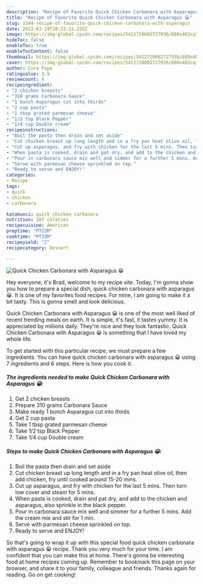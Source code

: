 ```yaml
---
description: "Recipe of Favorite Quick Chicken Carbonara with Asparagus 😀"
title: "Recipe of Favorite Quick Chicken Carbonara with Asparagus 😀"
slug: 1144-recipe-of-favorite-quick-chicken-carbonara-with-asparagus
date: 2022-03-19T20:32:21.235Z
image: https://img-global.cpcdn.com/recipes/5412720002727936/680x482cq70/quick-chicken-carbonara-with-asparagus-recipe-main-photo.jpg
hideToc: false
enableToc: true
enableTocContent: false
thumbnail: https://img-global.cpcdn.com/recipes/5412720002727936/680x482cq70/quick-chicken-carbonara-with-asparagus-recipe-main-photo.jpg
cover: https://img-global.cpcdn.com/recipes/5412720002727936/680x482cq70/quick-chicken-carbonara-with-asparagus-recipe-main-photo.jpg
author: Cora Pope
ratingvalue: 3.9
reviewcount: 4
recipeingredient:
- "2 chicken breasts"
- "310 grams Carbonara Sauce"
- "1 bunch Asparagus cut into thirds"
- "2 cup pasta"
- "1 tbsp grated parmesan cheese"
- "1/2 tsp Black Pepper"
- "1/4 cup Double cream"
recipeinstructions:
- "Boil the pasta then drain and set aside"
- "Cut chicken breast up long length and in a fry pan heat olive oil, then add chicken, fry until cooked around 15-20 mins."
- "Cut up asparagus, and fry with chicken for the last 5 mins. Then turn low cover and steam for 5 mins."
- "When pasta is cooked, drain and pat dry, and add to the chicken and asparagus, also sprinkle in the black pepper."
- "Pour in carbonara sauce mix well and simmer for a further 5 mins. Add the cream mix and stir for 1 min."
- "Serve with parmesan cheese sprinkled on top."
- "Ready to serve and ENJOY!"
categories:
- Recipe
tags:
- quick
- chicken
- carbonara

katakunci: quick chicken carbonara 
nutrition: 107 calories
recipecuisine: American
preptime: "PT23M"
cooktime: "PT33M"
recipeyield: "2"
recipecategory: Dessert

---
```



![Quick Chicken Carbonara with Asparagus 😀](https://img-global.cpcdn.com/recipes/5412720002727936/680x482cq70/quick-chicken-carbonara-with-asparagus-recipe-main-photo.jpg)

Hey everyone, it's Brad, welcome to my recipe site. Today, I'm gonna show you how to prepare a special dish, quick chicken carbonara with asparagus 😀. It is one of my favorites food recipes. For mine, I am going to make it a bit tasty. This is gonna smell and look delicious.



Quick Chicken Carbonara with Asparagus 😀 is one of the most well liked of recent trending meals on earth. It is simple, it's fast, it tastes yummy. It is appreciated by millions daily. They're nice and they look fantastic. Quick Chicken Carbonara with Asparagus 😀 is something that I have loved my whole life.


To get started with this particular recipe, we must prepare a few ingredients. You can have quick chicken carbonara with asparagus 😀 using 7 ingredients and 6 steps. Here is how you cook it.

<!--inarticleads1-->

##### The ingredients needed to make Quick Chicken Carbonara with Asparagus 😀:

1. Get 2 chicken breasts
1. Prepare 310 grams Carbonara Sauce
1. Make ready 1 bunch Asparagus cut into thirds
1. Get 2 cup pasta
1. Take 1 tbsp grated parmesan cheese
1. Take 1/2 tsp Black Pepper
1. Take 1/4 cup Double cream




<!--inarticleads2-->

##### Steps to make Quick Chicken Carbonara with Asparagus 😀:

1. Boil the pasta then drain and set aside
1. Cut chicken breast up long length and in a fry pan heat olive oil, then add chicken, fry until cooked around 15-20 mins.
1. Cut up asparagus, and fry with chicken for the last 5 mins. Then turn low cover and steam for 5 mins.
1. When pasta is cooked, drain and pat dry, and add to the chicken and asparagus, also sprinkle in the black pepper.
1. Pour in carbonara sauce mix well and simmer for a further 5 mins. Add the cream mix and stir for 1 min.
1. Serve with parmesan cheese sprinkled on top.
1. Ready to serve and ENJOY!



So that's going to wrap it up with this special food quick chicken carbonara with asparagus 😀 recipe. Thank you very much for your time. I am confident that you can make this at home. There's gonna be interesting food at home recipes coming up. Remember to bookmark this page on your browser, and share it to your family, colleague and friends. Thanks again for reading. Go on get cooking!
